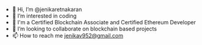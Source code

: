 - 👋 Hi, I’m @jenikaretnakaran
- 👀 I’m interested in coding
- 🌱 I'm a Certified Blockchain Associate and Certified Ethereum Developer 
- 💞️ I’m looking to collaborate on blockchain based projects
- 📫 How to reach me jenikav952@gmail.com

<!---
jenikaretnakaran/jenikaretnakaran is a ✨ special ✨ repository because its `README.md` (this file) appears on your GitHub profile.
You can click the Preview link to take a look at your changes.
--->
